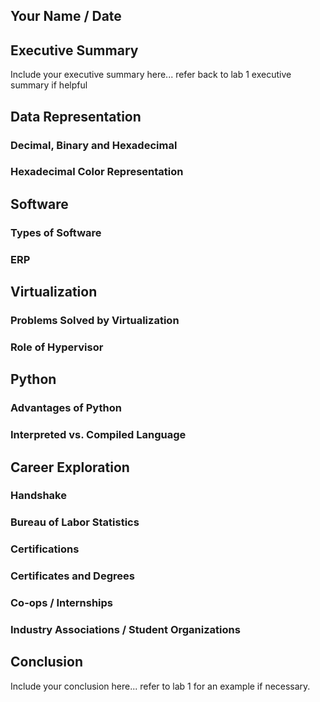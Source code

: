 ## Your Name / Date

## Executive Summary
Include your executive summary here... refer back to lab 1 executive summary if helpful

## Data Representation
### Decimal, Binary and Hexadecimal
### Hexadecimal Color Representation

## Software
### Types of Software
### ERP

## Virtualization
### Problems Solved by Virtualization
### Role of Hypervisor

## Python
### Advantages of Python
### Interpreted vs. Compiled Language

## Career Exploration
### Handshake
### Bureau of Labor Statistics
### Certifications
### Certificates and Degrees
### Co-ops / Internships
### Industry Associations / Student Organizations

## Conclusion
Include your conclusion here... refer to lab 1 for an example if necessary.
